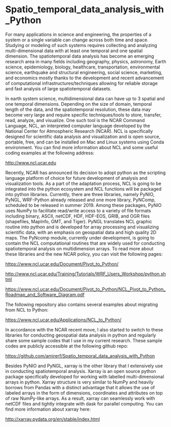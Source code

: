 # Spatio_temporal_data_analysis_with_Python


For many applications in science and engineering, the properties of a system or a single variable can change across both time and space. Studying or modeling of such systems requires collecting and analyzing multi-dimensional data with at least one temporal and one spatial dimension. The spatiotemporal data analysis has become an emerging research area in many fields including geography, physics, astronomy, Earth science, epidemiology, biology, healthcare, transportation, environmental science, earthquake and structural engineering, social science, marketing, and economics mostly thanks to the development and recent advancement of computational infrastructures/techniques allowing for reliable storage and fast analysis of large spatiotemporal datasets. 

In earth system science, multidimensional data can have up to 3 spatial and one temporal dimensions. Depending on the size of domain, temporal length of the data, and the spatiotemporal resolution, these data may become very large and require specific techniques/tools to store, transfer, read, analyze, and visualize. One such tool is the NCAR Command Language, NCL, an interpreted computer language developed by the National Center for Atmospheric Research (NCAR). NCL is specifically designed for scientific data analysis and visualization and is open source, portable, free, and can be installed on Mac and Linux systems using Conda environment. You can find more information about NCL and some useful coding examples at the following address: 

http://www.ncl.ucar.edu

Recently, NCAR has announced its decision to adopt python as the scripting language platform of choice for future development of analysis and visualization tools. As a part of the adaptation process, NCL is going to be integrated into the python ecosystem and NCL functions will be packaged into python libraries. Currently, there are three libraries, namely PyNIO, PyNGL, WRF-Python already released and one more library, PyNComp, scheduled to be released in summer 2019. Among these packages, PyNIO uses NumPy to facilitate read/write access to a variety of file formats including binary, ASCII, netCDF, HDF, HDF-EOS, GRIB, and OGR files (shapefiles, MapInfo, GMT, and Tiger). PyNGL translates NCL graphic routine into python and is developed for array processing and visualizing scientific data, with an emphasis on geospatial data and high quality 2D maps. The PyNcomp module, currently under development, is going to contain the NCL computational routines that are widely used for conducting spatiotemporal analysis on multidimension arrays. To read more about these libraries and the new NCAR policy, you can visit the following pages:

https://www.ncl.ucar.edu/Document/Pivot_to_Python/ 

http://www.ncl.ucar.edu/Training/Tutorials/WRF_Users_Workshop/python.shtml

https://www.ncl.ucar.edu/Document/Pivot_to_Python/NCL_Pivot_to_Python_Roadmap_and_Software_Diagram.pdf

The following repository also contains several examples about migrating from NCL to Python:

https://www.ncl.ucar.edu/Applications/NCL_to_Python/

In accordance with the NCAR recent move, I also started to switch to these libraries for conducting geospatial data analysis in python and regularly share some sample codes that I use in my current research. These sample codes are publicly accessible at the following github repo:

https://github.com/amirerf/Spatio_temporal_data_analysis_with_Python

Besides PyNIO and PyNGL, xarray is the other library that I extensively use in conducting spatiotemporal analysis. Xarray is an open source python package specifically developed for working with labelled multi-dimensional arrays in python. Xarray structure is very similar to NumPy and heavily borrows from Pandas with a distinct advantage that it allows the use of labeled arrays in the form of dimensions, coordinates and attributes on top of raw NumPy-like arrays. As a result, xarray can seamlessly work with netCDF files and tightly integrate with dask for parallel computing. You can find more information about xarray here:

http://xarray.pydata.org/en/stable/index.html



